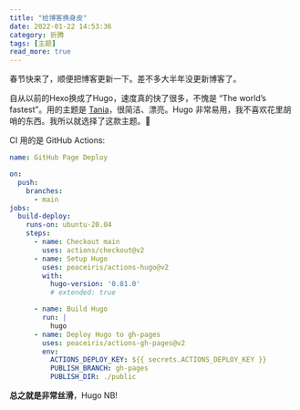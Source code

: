 ```yaml
---
title: "给博客换身皮"
date: 2022-01-22 14:53:36
category: 折腾
tags: [主题]
read_more: true
---
```


春节快来了，顺便把博客更新一下。差不多大半年没更新博客了。

自从以前的Hexo换成了Hugo，速度真的快了很多，不愧是 “The world’s fastest”。用的主题是 [Tania](https://github.com/WingLim/hugo-tania)，很简洁、漂亮。Hugo 非常易用，我不喜欢花里胡哨的东西。我所以就选择了这款主题。🌈
<!--more-->
CI 用的是 GitHub Actions:

```yaml
name: GitHub Page Deploy

on:
  push:
    branches:
      - main
jobs:
  build-deploy:
    runs-on: ubuntu-20.04
    steps:      
      - name: Checkout main
        uses: actions/checkout@v2
      - name: Setup Hugo
        uses: peaceiris/actions-hugo@v2
        with:
          hugo-version: '0.81.0'
          # extended: true

      - name: Build Hugo
        run: |
          hugo
      - name: Deploy Hugo to gh-pages
        uses: peaceiris/actions-gh-pages@v2
        env:
          ACTIONS_DEPLOY_KEY: ${{ secrets.ACTIONS_DEPLOY_KEY }}
          PUBLISH_BRANCH: gh-pages
          PUBLISH_DIR: ./public
```

**总之就是非常丝滑**，Hugo NB!